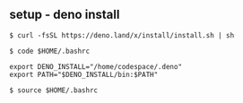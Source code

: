 
## setup - deno install

```
$ curl -fsSL https://deno.land/x/install/install.sh | sh
```

```
$ code $HOME/.bashrc
```

```
export DENO_INSTALL="/home/codespace/.deno"
export PATH="$DENO_INSTALL/bin:$PATH"
```

```
$ source $HOME/.bashrc
```
